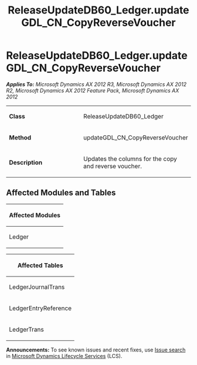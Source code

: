 ﻿---
title: ReleaseUpdateDB60_Ledger.updateGDL_CN_CopyReverseVoucher
TOCTitle: ReleaseUpdateDB60_Ledger.updateGDL_CN_CopyReverseVoucher
ms:assetid: 9b0951cb-80e7-1c16-e5f5-800256c3aded
ms:mtpsurl: https://msdn.microsoft.com/en-us/library/JJ686316(v=AX.60)
ms:contentKeyID: 49710019
ms.date: 05/18/2015
mtps_version: v=AX.60
---

# ReleaseUpdateDB60\_Ledger.updateGDL\_CN\_CopyReverseVoucher 


_**Applies To:** Microsoft Dynamics AX 2012 R3, Microsoft Dynamics AX 2012 R2, Microsoft Dynamics AX 2012 Feature Pack, Microsoft Dynamics AX 2012_

<table>
<colgroup>
<col style="width: 50%" />
<col style="width: 50%" />
</colgroup>
<tbody>
<tr class="odd">
<td><p><strong>Class</strong></p></td>
<td><p>ReleaseUpdateDB60_Ledger</p></td>
</tr>
<tr class="even">
<td><p><strong>Method</strong></p></td>
<td><p>updateGDL_CN_CopyReverseVoucher</p></td>
</tr>
<tr class="odd">
<td><p><strong>Description</strong></p></td>
<td><p>Updates the columns for the copy and reverse voucher.</p></td>
</tr>
</tbody>
</table>


## Affected Modules and Tables

<table>
<colgroup>
<col style="width: 100%" />
</colgroup>
<thead>
<tr class="header">
<th><p>Affected Modules</p></th>
</tr>
</thead>
<tbody>
<tr class="odd">
<td><p>Ledger</p></td>
</tr>
</tbody>
</table>


<table>
<colgroup>
<col style="width: 100%" />
</colgroup>
<thead>
<tr class="header">
<th><p>Affected Tables</p></th>
</tr>
</thead>
<tbody>
<tr class="odd">
<td><p>LedgerJournalTrans</p></td>
</tr>
<tr class="even">
<td><p>LedgerEntryReference</p></td>
</tr>
<tr class="odd">
<td><p>LedgerTrans</p></td>
</tr>
</tbody>
</table>

  
**Announcements:** To see known issues and recent fixes, use [Issue search](http://go.microsoft.com/fwlink/?linkid=389258) in [Microsoft Dynamics Lifecycle Services](http://go.microsoft.com/fwlink/?linkid=306505) (LCS).

